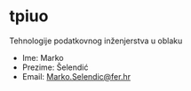 # tpiuo
Tehnologije podatkovnog inženjerstva u oblaku

- Ime: Marko
- Prezime: Šelendić
- Email: Marko.Selendic@fer.hr
